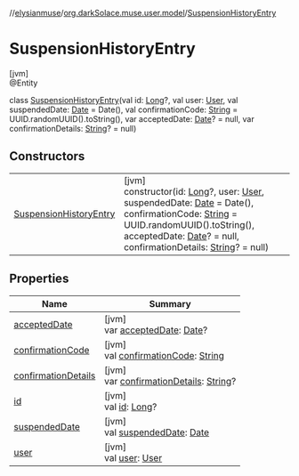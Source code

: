 //[elysianmuse](../../../index.md)/[org.darkSolace.muse.user.model](../index.md)/[SuspensionHistoryEntry](index.md)

# SuspensionHistoryEntry

[jvm]\
@Entity

class [SuspensionHistoryEntry](index.md)(val id: [Long](https://kotlinlang.org/api/latest/jvm/stdlib/kotlin/-long/index.html)?, val user: [User](../-user/index.md), val suspendedDate: [Date](https://docs.oracle.com/javase/8/docs/api/java/util/Date.html) = Date(), val confirmationCode: [String](https://kotlinlang.org/api/latest/jvm/stdlib/kotlin/-string/index.html) = UUID.randomUUID().toString(), var acceptedDate: [Date](https://docs.oracle.com/javase/8/docs/api/java/util/Date.html)? = null, var confirmationDetails: [String](https://kotlinlang.org/api/latest/jvm/stdlib/kotlin/-string/index.html)? = null)

## Constructors

| | |
|---|---|
| [SuspensionHistoryEntry](-suspension-history-entry.md) | [jvm]<br>constructor(id: [Long](https://kotlinlang.org/api/latest/jvm/stdlib/kotlin/-long/index.html)?, user: [User](../-user/index.md), suspendedDate: [Date](https://docs.oracle.com/javase/8/docs/api/java/util/Date.html) = Date(), confirmationCode: [String](https://kotlinlang.org/api/latest/jvm/stdlib/kotlin/-string/index.html) = UUID.randomUUID().toString(), acceptedDate: [Date](https://docs.oracle.com/javase/8/docs/api/java/util/Date.html)? = null, confirmationDetails: [String](https://kotlinlang.org/api/latest/jvm/stdlib/kotlin/-string/index.html)? = null) |

## Properties

| Name | Summary |
|---|---|
| [acceptedDate](accepted-date.md) | [jvm]<br>var [acceptedDate](accepted-date.md): [Date](https://docs.oracle.com/javase/8/docs/api/java/util/Date.html)? |
| [confirmationCode](confirmation-code.md) | [jvm]<br>val [confirmationCode](confirmation-code.md): [String](https://kotlinlang.org/api/latest/jvm/stdlib/kotlin/-string/index.html) |
| [confirmationDetails](confirmation-details.md) | [jvm]<br>var [confirmationDetails](confirmation-details.md): [String](https://kotlinlang.org/api/latest/jvm/stdlib/kotlin/-string/index.html)? |
| [id](id.md) | [jvm]<br>val [id](id.md): [Long](https://kotlinlang.org/api/latest/jvm/stdlib/kotlin/-long/index.html)? |
| [suspendedDate](suspended-date.md) | [jvm]<br>val [suspendedDate](suspended-date.md): [Date](https://docs.oracle.com/javase/8/docs/api/java/util/Date.html) |
| [user](user.md) | [jvm]<br>val [user](user.md): [User](../-user/index.md) |

